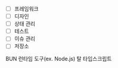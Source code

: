 - [ ] 프레임워크 
- [ ] 디자인
- [ ] 상태 관리
- [ ] 테스트
- [ ] 이슈 관리
- [ ] 저장소

BUN 런타임 도구(ex. Node.js)
탈 타입스크립트 